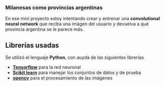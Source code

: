### Milanesas como provincias argentinas

En ese mini proyecto estoy intentando crear y entrenar una **convolutional neural network** que reciba una imágen del usuario y devuelva a qué provincia argentina se le parece más.

## Librerías usadas
Se utilizó el lenguaje **Python**, con auyda de las siguientes librerías
- **[Tensorflow](https://www.tensorflow.org/api_docs/python/tf)** para la red neuronal
- **[Scikit learn](https://scikit-learn.org/stable/)** para manejar los conjuntos de datos y de prueba
- **[opencv](https://pypi.org/project/opencv-python/)** para el procesamiento de las imágenes
